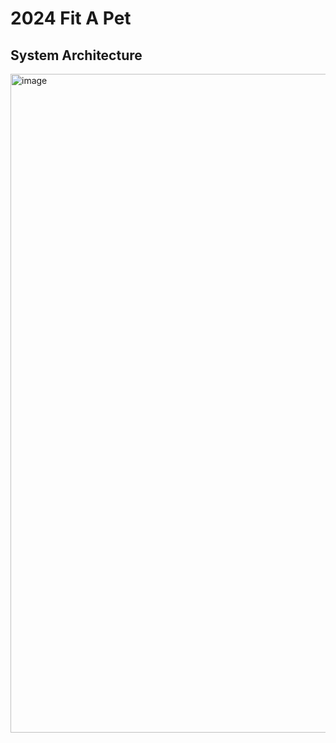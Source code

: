 # 2024 Fit A Pet

## System Architecture
<img width="1054" alt="image" src="https://github.com/2024-Fit-A-Pet/.github/assets/93089183/2c8389a2-960c-476c-b389-f3288ce61382">

